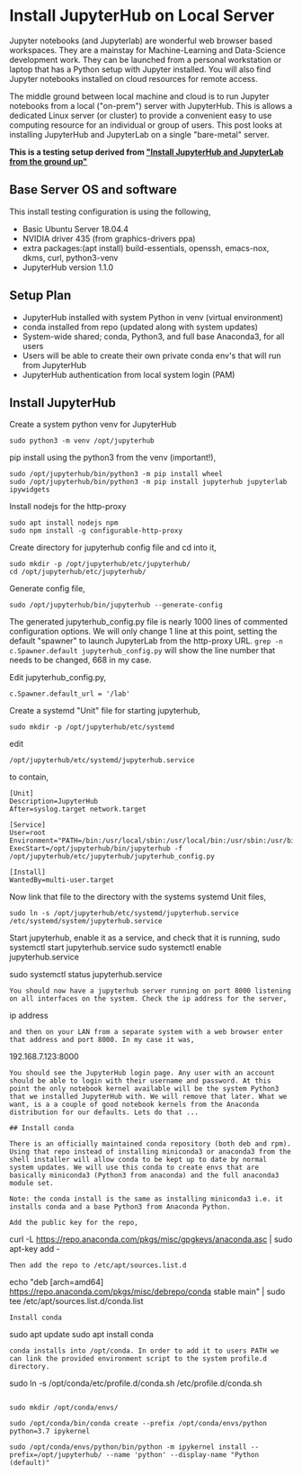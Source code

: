 # Install JupyterHub on Local Server

Jupyter notebooks (and Jupyterlab) are wonderful web browser based workspaces. They are a mainstay for Machine-Learning and Data-Science development work. They can be launched from a personal workstation or laptop that has a Python setup with Jupyter installed. You will also find Jupyter notebooks installed on cloud resources for remote access.

The middle ground between local machine and cloud is to run Jupyter notebooks from a local ("on-prem") server with JupyterHub. This is allows a dedicated Linux server (or cluster) to provide a convenient easy to use computing resource for an individual or group of users. This post looks at installing JupyterHub and JupyterLab on a single "bare-metal" server.  

**This is a testing setup derived from ["Install JupyterHub and JupyterLab from the ground up"](https://jupyterhub.readthedocs.io/en/stable/installation-guide-hard.html)**

## Base Server OS and software

This install testing configuration is using the following,

- Basic Ubuntu Server 18.04.4 
- NVIDIA driver 435 (from graphics-drivers ppa)
- extra packages:(apt install) build-essentials, openssh, emacs-nox, dkms, curl, python3-venv
- JupyterHub version 1.1.0

## Setup Plan

- JupyterHub installed with system Python in venv (virtual environment)
- conda installed from repo (updated along with system updates)
- System-wide shared; conda, Python3, and full base Anaconda3, for all users
- Users will be able to create their own private conda env's that will run from JupyterHub
- JupyterHub authentication from local system login (PAM)

## Install JupyterHub

Create a system python venv for JupyterHub
```
sudo python3 -m venv /opt/jupyterhub
```
pip install using the python3 from the venv (important!),
```
sudo /opt/jupyterhub/bin/python3 -m pip install wheel 
sudo /opt/jupyterhub/bin/python3 -m pip install jupyterhub jupyterlab ipywidgets
```
Install nodejs for the http-proxy
```
sudo apt install nodejs npm
sudo npm install -g configurable-http-proxy
```
Create directory for jupyterhub config file and cd into it,
```
sudo mkdir -p /opt/jupyterhub/etc/jupyterhub/
cd /opt/jupyterhub/etc/jupyterhub/
```
Generate config file,
```
sudo /opt/jupyterhub/bin/jupyterhub --generate-config
```
The generated jupyterhub_config.py file is nearly 1000 lines of commented configuration options. We will only change 1 line at this point, setting the default "spawner" to launch JupyterLab from the http-proxy URL. `grep -n c.Spawner.default jupyterhub_config.py` will show the line number that needs to be changed, 668 in my case.

Edit jupyterhub_config.py,
```
c.Spawner.default_url = '/lab'
```
Create a systemd "Unit" file for starting jupyterhub,
```
sudo mkdir -p /opt/jupyterhub/etc/systemd
```
edit
```
/opt/jupyterhub/etc/systemd/jupyterhub.service
```
to contain,
```
[Unit]
Description=JupyterHub
After=syslog.target network.target

[Service]
User=root
Environment="PATH=/bin:/usr/local/sbin:/usr/local/bin:/usr/sbin:/usr/bin:/opt/jupyterhub/bin"
ExecStart=/opt/jupyterhub/bin/jupyterhub -f /opt/jupyterhub/etc/jupyterhub/jupyterhub_config.py

[Install]
WantedBy=multi-user.target
```
Now link that file to the directory with the systems systemd Unit files,
```
sudo ln -s /opt/jupyterhub/etc/systemd/jupyterhub.service /etc/systemd/system/jupyterhub.service
```
Start jupyterhub, enable it as a service, and check that it is running,
sudo systemctl start jupyterhub.service 
sudo systemctl enable jupyterhub.service

sudo systemctl status jupyterhub.service
```
You should now have a jupyterhub server running on port 8000 listening on all interfaces on the system. Check the ip address for the server,
```
ip address
```
and then on your LAN from a separate system with a web browser enter that address and port 8000. In my case it was,
``` 
192.168.7.123:8000
```
You should see the JupyterHub login page. Any user with an account should be able to login with their username and password. At this point the only notebook kernel available will be the system Python3 that we installed JupyterHub with. We will remove that later. What we want, is a a couple of good notebook kernels from the Anaconda distribution for our defaults. Lets do that ...

## Install conda 

There is an officially maintained conda repository (both deb and rpm). Using that repo instead of installing miniconda3 or anaconda3 from the shell installer will allow conda to be kept up to date by normal system updates. We will use this conda to create envs that are basically miniconda3 (Python3 from anaconda) and the full anaconda3 module set. 

Note: the conda install is the same as installing miniconda3 i.e. it installs conda and a base Python3 from Anaconda Python.

Add the public key for the repo,
```
curl -L https://repo.anaconda.com/pkgs/misc/gpgkeys/anaconda.asc | sudo apt-key add -
```
Then add the repo to /etc/apt/sources.list.d
```
echo "deb [arch=amd64] https://repo.anaconda.com/pkgs/misc/debrepo/conda stable main" | sudo tee  /etc/apt/sources.list.d/conda.list 
```
Install conda
```
sudo apt update
sudo apt install conda
```
conda installs into /opt/conda. In order to add it to users PATH we can link the provided environment script to the system profile.d directory.
```
sudo ln -s /opt/conda/etc/profile.d/conda.sh /etc/profile.d/conda.sh
```

sudo mkdir /opt/conda/envs/

sudo /opt/conda/bin/conda create --prefix /opt/conda/envs/python python=3.7 ipykernel

sudo /opt/conda/envs/python/bin/python -m ipykernel install --prefix=/opt/jupyterhub/ --name 'python' --display-name "Python (default)"


```



